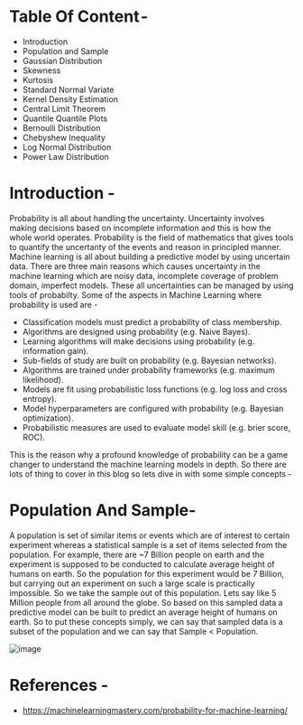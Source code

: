  
# **Table Of Content -** 
* Introduction
* Population and Sample
* Gaussian Distribution
* Skewness
* Kurtosis
* Standard Normal Variate
* Kernel Density Estimation
* Central Limit Theorem
* Quantile Quantile Plots
* Bernoulli Distribution
* Chebyshew Inequality
* Log Normal Distribution
* Power Law Distribution


# **Introduction -** 

Probability is all about handling the uncertainty. Uncertainty involves making decisions based on incomplete information and this is how the whole world operates. Probability is the field of mathematics that gives tools to quantify the uncertanty of the events and reason in principled manner. Machine learning is all about building a predictive model by using uncertain data. There are three main reasons which causes uncertainty in the machine learning which are noisy data, incomplete coverage of problem domain, imperfect models. These all uncertainties can be managed by using tools of probabilty. Some of the aspects in Machine Learning where probability is used are - 

* Classification models must predict a probability of class membership.
* Algorithms are designed using probability (e.g. Naive Bayes).
* Learning algorithms will make decisions using probability (e.g. information gain).
* Sub-fields of study are built on probability (e.g. Bayesian networks).
* Algorithms are trained under probability frameworks (e.g. maximum likelihood).
* Models are fit using probabilistic loss functions (e.g. log loss and cross entropy).
* Model hyperparameters are configured with probability (e.g. Bayesian optimization).
* Probabilistic measures are used to evaluate model skill (e.g. brier score, ROC).

This is the reason why a profound knowledge of probability can be a game changer to understand the machine learning models in depth. So there are lots of thing to cover in this blog so lets dive in with some simple concepts - 

# **Population And Sample-**

A population is set of similar items or events which are of interest to certain experiment whereas a statistical sample is a set of items selected from the population. For example, there are ~7 Billion people on earth and the experiment is supposed to be conducted to calculate average height of humans on earth. So the population for this experiment would be 7 Billion, but carrying out an experiment on such a large scale is practically impossible. So we take the sample out of this population. Lets say like 5 Million people from all around the globe. So based on this sampled data a predictive model can be built to predict an average height of humans on earth. So to put these concepts simply, we can say that sampled data is a subset of the population and we can say that Sample < Population.

![image](https://user-images.githubusercontent.com/46114095/136209142-a0c7799c-dc94-41ff-90e9-97c2c9d3c062.png)




# **References -**
* https://machinelearningmastery.com/probability-for-machine-learning/ 




